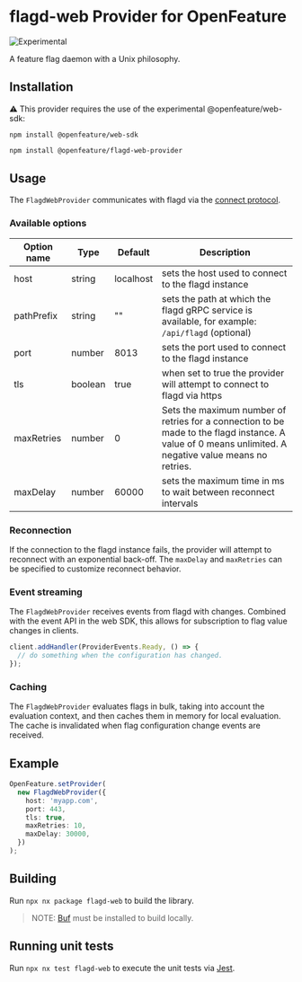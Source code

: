 # flagd-web Provider for OpenFeature

![Experimental](https://img.shields.io/badge/experimental-breaking%20changes%20allowed-yellow)

A feature flag daemon with a Unix philosophy.

## Installation

:warning: This provider requires the use of the experimental @openfeature/web-sdk:

```
npm install @openfeature/web-sdk
```

```sh
npm install @openfeature/flagd-web-provider
```

## Usage

The `FlagdWebProvider` communicates with flagd via the [connect protocol](https://buf.build/blog/connect-a-better-grpc).

### Available options

| Option name | Type    | Default   | Description                                                                                                                                            |
| ----------- | ------- | --------- | ------------------------------------------------------------------------------------------------------------------------------------------------------ |
| host        | string  | localhost | sets the host used to connect to the flagd instance                                                                                                    |
| pathPrefix  | string  | ""        | sets the path at which the flagd gRPC service is available, for example: `/api/flagd` (optional)                                                       |
| port        | number  | 8013      | sets the port used to connect to the flagd instance                                                                                                    |
| tls         | boolean | true      | when set to true the provider will attempt to connect to flagd via https                                                                               |
| maxRetries  | number  | 0         | Sets the maximum number of retries for a connection to be made to the flagd instance. A value of 0 means unlimited. A negative value means no retries. |
| maxDelay    | number  | 60000     | sets the maximum time in ms to wait between reconnect intervals                                                                                        |

### Reconnection

If the connection to the flagd instance fails, the provider will attempt to reconnect with an exponential back-off. The `maxDelay` and `maxRetries` can be specified to customize reconnect behavior.

### Event streaming

The `FlagdWebProvider` receives events from flagd with changes. Combined with the event API in the web SDK, this allows for subscription to flag value changes in clients.

```typescript
client.addHandler(ProviderEvents.Ready, () => {
  // do something when the configuration has changed.
});
```

### Caching

The `FlagdWebProvider` evaluates flags in bulk, taking into account the evaluation context, and then caches them in memory for local evaluation.
The cache is invalidated when flag configuration change events are received.

## Example

```typescript
OpenFeature.setProvider(
  new FlagdWebProvider({
    host: 'myapp.com',
    port: 443,
    tls: true,
    maxRetries: 10,
    maxDelay: 30000,
  })
);
```

## Building

Run `npx nx package flagd-web` to build the library.

> NOTE: [Buf](https://docs.buf.build/installation) must be installed to build locally.

## Running unit tests

Run `npx nx test flagd-web` to execute the unit tests via [Jest](https://jestjs.io).
